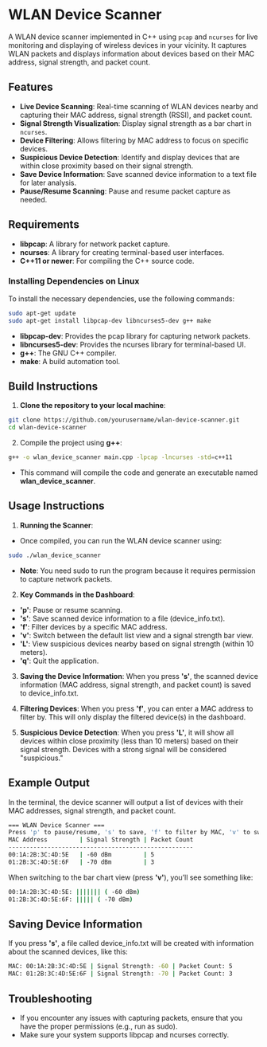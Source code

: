 # WLAN Device Scanner

A WLAN device scanner implemented in C++ using `pcap` and `ncurses` for live monitoring and displaying of wireless devices in your vicinity. It captures WLAN packets and displays information about devices based on their MAC address, signal strength, and packet count.

## Features

- **Live Device Scanning**: Real-time scanning of WLAN devices nearby and capturing their MAC address, signal strength (RSSI), and packet count.
- **Signal Strength Visualization**: Display signal strength as a bar chart in `ncurses`.
- **Device Filtering**: Allows filtering by MAC address to focus on specific devices.
- **Suspicious Device Detection**: Identify and display devices that are within close proximity based on their signal strength.
- **Save Device Information**: Save scanned device information to a text file for later analysis.
- **Pause/Resume Scanning**: Pause and resume packet capture as needed.

## Requirements

- **libpcap**: A library for network packet capture.
- **ncurses**: A library for creating terminal-based user interfaces.
- **C++11 or newer**: For compiling the C++ source code.

### Installing Dependencies on Linux

To install the necessary dependencies, use the following commands:

```bash
sudo apt-get update
sudo apt-get install libpcap-dev libncurses5-dev g++ make
```
- **libpcap-dev**: Provides the pcap library for capturing network packets.
- **libncurses5-dev**: Provides the ncurses library for terminal-based UI.
- **g++**: The GNU C++ compiler.
- **make**: A build automation tool.

## Build Instructions
1. **Clone the repository to your local machine**:
```bash
git clone https://github.com/yourusername/wlan-device-scanner.git
cd wlan-device-scanner
```
2. Compile the project using **g++**:
```bash
g++ -o wlan_device_scanner main.cpp -lpcap -lncurses -std=c++11
```
- This command will compile the code and generate an executable named **wlan_device_scanner**.
  
 ## Usage Instructions
1. **Running the Scanner**:
- Once compiled, you can run the WLAN device scanner using:
```bash
sudo ./wlan_device_scanner
```
- **Note**: You need sudo to run the program because it requires permission to capture network packets.
2. **Key Commands in the Dashboard**:
- **'p'**: Pause or resume scanning.
- **'s'**: Save scanned device information to a file (device_info.txt).
- **'f'**: Filter devices by a specific MAC address.
- **'v'**: Switch between the default list view and a signal strength bar view.
- **'L'**: View suspicious devices nearby based on signal strength (within 10 meters).
- **'q'**: Quit the application.
3. **Saving the Device Information**:
When you press **'s'**, the scanned device information (MAC address, signal strength, and packet count) is saved to device_info.txt.

4. **Filtering Devices**:
When you press **'f'**, you can enter a MAC address to filter by. This will only display the filtered device(s) in the dashboard.

5. **Suspicious Device Detection**:
When you press **'L'**, it will show all devices within close proximity (less than 10 meters) based on their signal strength. Devices with a strong signal will be considered "suspicious."

## Example Output
In the terminal, the device scanner will output a list of devices with their MAC addresses, signal strength, and packet count.
```bash
=== WLAN Device Scanner ===
Press 'p' to pause/resume, 's' to save, 'f' to filter by MAC, 'v' to switch view, 'L' to show suspicious devices, 'q' to quit
MAC Address         | Signal Strength | Packet Count
----------------------------------------------------
00:1A:2B:3C:4D:5E   | -60 dBm         | 5
01:2B:3C:4D:5E:6F   | -70 dBm         | 3
```
When switching to the bar chart view (press **'v'**), you’ll see something like:
```bash
00:1A:2B:3C:4D:5E: ||||||| ( -60 dBm)
01:2B:3C:4D:5E:6F: ||||| ( -70 dBm)
```
## Saving Device Information
If you press **'s'**, a file called device_info.txt will be created with information about the scanned devices, like this:
```bash
MAC: 00:1A:2B:3C:4D:5E | Signal Strength: -60 | Packet Count: 5
MAC: 01:2B:3C:4D:5E:6F | Signal Strength: -70 | Packet Count: 3
```
## Troubleshooting
- If you encounter any issues with capturing packets, ensure that you have the proper permissions (e.g., run as sudo).
- Make sure your system supports libpcap and ncurses correctly.

